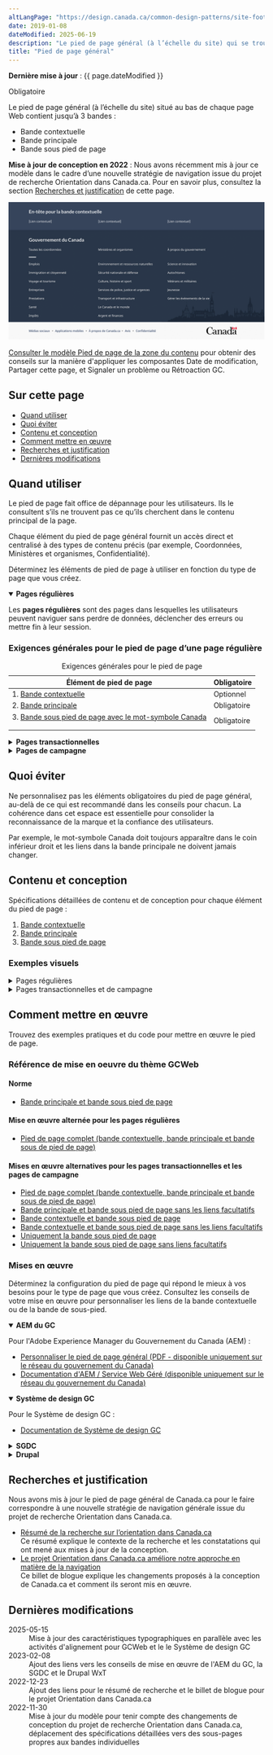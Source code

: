 ```yaml
---
altLangPage: "https://design.canada.ca/common-design-patterns/site-footer.html"
date: 2019-01-08
dateModified: 2025-06-19
description: "Le pied de page général (à l’échelle du site) qui se trouve au bas de chaque page. Il comprend la bande principale, une bande contextuelle et une bande sous pied de page. Il s’agit d’un modèle obligatoire avec des éléments facultatifs."
title: "Pied de page général"
---
```

<p><strong>Dernière mise à jour</strong>&nbsp;:&nbsp;{{ page.dateModified }}</p>
<p><span class="label label-danger">Obligatoire</span></p>
<p>Le pied de page général (à l’échelle du site) situé au bas de chaque page Web contient jusqu’à 3 bandes&nbsp;:</p>
<ul>
  <li>Bande contextuelle</li>
  <li>Bande principale</li>
  <li>Bande sous pied de page</li>
</ul>
<p><strong>Mise à jour de conception en 2022</strong>&nbsp;: Nous avons récemment mis à jour ce modèle dans le cadre d’une nouvelle stratégie de navigation issue du projet de recherche Orientation dans Canada.ca. Pour en savoir plus, consultez la section <a href="#recherches">Recherches et justification</a> de cette page.</p>
<div class="pattern-demo mrgn-tp-lg mrgn-bttm-xl"><img src="../images/footer-fr-crop.png" class="img-responsive" alt=""> </div>
<p><a href="pied-page-contenu.html">Consulter le modèle Pied de page de la zone du contenu</a> pour obtenir des conseils sur la manière d'appliquer les composantes Date de modification, Partager cette page, et Signaler un problème ou Rétroaction GC.</p>
<section>
  <h2>Sur cette page</h2>
  <ul>
    <li><a href="#utiliser">Quand utiliser</a></li>
    <li><a href="#eviter">Quoi éviter</a></li>
    <li><a href="#conception">Contenu et conception</a></li>
    <li><a href="#comment">Comment mettre en œuvre</a></li>
    <li><a href="#recherches">Recherches et justification</a></li>
    <li><a href="#modifications">Dernières modifications</a></li>
  </ul>
</section>
<section>
  <h2 id="utiliser">Quand utiliser</h2>
  <p>Le pied de page fait office de dépannage pour les utilisateurs. Ils le consultent s’ils ne trouvent pas ce qu’ils
    cherchent dans le contenu principal de la page.</p>
  <p>Chaque élément du pied de page général fournit un accès direct et centralisé à des types de contenu précis (par exemple,
    Coordonnées, Ministères et organismes, Confidentialité). </p>
  <p>Déterminez les éléments de pied de page à utiliser en fonction du type de page que vous créez.</p>
  <div class="wb-tabs">
    <div class="tabpanels">
      <details id="001" open="open">
        <summary><strong>Pages régulières</strong></summary>
        <div class="col-md-9">
          <p class="mrgn-tp-lg">Les <strong>pages régulières</strong> sont des pages dans lesquelles les utilisateurs peuvent naviguer sans perdre de données, déclencher des erreurs ou
            mettre fin à leur session.</p>
        </div>
        <div class="col-md-12">
          <h3>Exigences générales pour le pied de page d’une page régulière</h3>
          <div class="panel panel-default mrgn-tp-md">
            <table class="table table-striped table-condensed" id="mandatory-01" aria-live="polite">
              <caption class="wb-inv">
              Exigences générales pour le pied de page
              </caption>
              <thead>
                <tr>
                  <th class="col-md-4">Élément de pied de page</th>
                  <th class="col-md-3">Obligatoire</th>
                </tr>
              </thead>
              <tbody>
                <tr>
                  <td>1. <a href="pied-page-contextuelle.html">Bande contextuelle</a></td>
                  <td>Optionnel</td>
                </tr>
                <tr>
                  <td>2. <a href="pied-page-principale.html">Bande principale</a></td>
                  <td><span class="far fa-check-circle text-success"></span><span class="wb-inv">Obligatoire</span></td>
                </tr>
                <tr>
                  <td>3. <a href="pied-page-sous.html">Bande sous pied de page avec le mot-symbole Canada
                    <p></p>
                    </a></td>
                  <td><span class="far fa-check-circle text-success"></span><span class="wb-inv">Obligatoire</span></td>
                </tr>
              </tbody>
            </table>
          </div>
        </div>
      </details>
      <details id="002">
        <summary><strong>Pages transactionnelles</strong></summary>
        <div class="col-md-9">
          <p class="mrgn-tp-lg">Les <strong>pages transactionnelles</strong> sont des pages avec une tâche d’interaction où les personnes risquent de perdre des données, de déclencher des erreurs ou de mettre fin à leur session si elles quittent la page.</p>
        </div>
        <div class="col-md-12">
          <h3>Exigences générales pour le pied de page d’une page transactionnelle</h3>
          <div class="panel panel-default mrgn-tp-md">
            <table class="table table-striped table-condensed" id="mandatory-02" aria-live="polite">
              <caption class="wb-inv">
              Exigences générales pour le pied de page
              </caption>
              <thead>
                <tr>
                  <th class="col-md-4">Élément de pied de page</th>
                  <th class="col-md-3">Obligatoire</th>
                </tr>
              </thead>
              <tbody>
                <tr>
                  <td>1. <a href="pied-page-contextuelle.html">Bande contextuelle</a></td>
                  <td>Optionnel</td>
                </tr>
                <tr>
                  <td>2. <a href="pied-page-principale.html">Bande principale</a></td>
                  <td>Optionnel</td>
                </tr>
                <tr>
                  <td>3. <a href="pied-page-sous.html">Bande sous pied de page avec le mot-symbole Canada
                    <p></p>
                    </a></td>
                  <td><span class="far fa-check-circle text-success"></span><span class="wb-inv">Obligatoire</span></td>
                </tr>
              </tbody>
            </table>
          </div>
        </div>
      </details>
      <details id="003">
        <summary><strong>Pages de campagne</strong></summary>
        <div class="col-md-9">
          <p class="mrgn-tp-lg">Les <strong>pages de campagne</strong> sont des pages de renvoi pour des campagnes de marketing ou de publicité externes. La flexibilité de la mise en page
            permet aux institutions d’inclure des éléments de leur campagne externe dans la page.</p>
        </div>
        <div class="col-md-12">
          <h3>Exigences générales pour le pied de page d’une page de campagne</h3>
          <div class="panel panel-default mrgn-tp-md">
            <table class="table table-striped table-condensed" id="mandatory-03" aria-live="polite">
              <caption class="wb-inv">
              Exigences générales pour le pied de page
              </caption>
              <thead>
                <tr>
                  <th class="col-md-4">Élément de pied de page</th>
                  <th class="col-md-3">Obligatoire</th>
                </tr>
              </thead>
              <tbody>
                <tr>
                  <td>1. <a href="pied-page-contextuelle.html">Bande contextuelle</a></td>
                  <td>Optionnel</td>
                </tr>
                <tr>
                  <td>2. <a href="pied-page-principale.html">Bande principale</a></td>
                  <td>Optionnel</td>
                </tr>
                <tr>
                  <td>3. <a href="pied-page-sous.html">Bande sous pied de page avec le mot-symbole Canada
                    <p></p>
                    </a></td>
                  <td><span class="far fa-check-circle text-success"></span><span class="wb-inv">Obligatoire</span></td>
                </tr>
              </tbody>
            </table>
          </div>
        </div>
      </details>
    </div>
  </div>
</section>
<section>
  <h2 id="eviter">Quoi éviter</h2>
  <p>Ne personnalisez pas les éléments obligatoires du pied de page général, au-delà de ce qui est recommandé dans les conseils pour chacun. La cohérence dans cet espace est essentielle pour consolider la reconnaissance de la marque et la confiance
    des utilisateurs.</p>
  <p>Par exemple, le mot-symbole Canada doit toujours apparaître dans le coin inférieur droit et les liens dans la bande
    principale ne doivent jamais changer.</p>
</section>
<section>
  <h2 id="conception">Contenu et conception</h2>
  <p>Spécifications détaillées de contenu et de conception pour chaque élément du pied de page&nbsp;:</p>
  <ol>
    <li><a href="pied-page-contextuelle.html">Bande contextuelle</a></li>
    <li><a href="pied-page-principale.html">Bande principale</a></li>
    <li><a href="pied-page-sous.html">Bande sous pied de page</a></li>
  </ol>
  <h3>Exemples visuels</h3>
  <details>
    <summary class="bg-info">Pages régulières</summary>
    <div class="pattern-demo mrgn-tp-md mrgn-bttm-md">
      <figure class="mrgn-tp-md mrgn-bttm-lg">
        <figcaption><b>Pied de page général – grand écran</b></figcaption>
        <img src="../images/footer-fr.png" class="img-responsive"
					alt="Schéma du pied de page général pour les grands écrans. Version texte ci-dessous :">
        <details>
          <summary class="wb-toggle" data-toggle="{&quot;print&quot;:&quot;on&quot;}">Version texte</summary>
          <p>Sur les grands écrans, le pied de page général comprend 3 bandes distinctes de liens. La première est la bande
            contextuelle. Elle contient un titre et 3 liens contextuels sur une seule ligne. La seconde est la bande principale.
            Elle est disposée en 3 colonnes et contient des liens vers &laquo;&nbsp;Toutes les personnes-ressources&nbsp;&raquo;, &laquo;&nbsp;Ministères et
            organismes&nbsp;&raquo; et &laquo;&nbsp;À propos du gouvernement&nbsp;&raquo;. Une petite ligne décorative sert de pause avant de poursuivre avec des
            liens vers tous les thèmes et publics. La bande sous pied de page se trouve au bas de la page et contient des liens vers
            &laquo;&nbsp;Médias sociaux&nbsp;&raquo;, &laquo;&nbsp;Applications mobiles&nbsp;&raquo;, &laquo;&nbsp;À propos de Canada.ca&nbsp;&raquo;, &laquo;&nbsp;Avis&nbsp;&raquo; et &laquo;&nbsp;Confidentialité&nbsp;&raquo;. Ils sont tous alignés à gauche sur une seule ligne. Elle comprend également le mot-symbole Canada sur la même ligne, aligné à droite.</p>
        </details>
      </figure>
    </div>
    <div class="pattern-demo mrgn-tp-md mrgn-bttm-md">
      <figure class="mrgn-tp-md mrgn-bttm-lg">
        <figcaption><b>Pied de page général – petit écran</b></figcaption>
        <img src="../images/footer-mobile-fr.png" class="img-responsive" alt="Schéma du pied de page général pour les petits écrans. Version texte ci-dessous :">
        <details>
          <summary class="wb-toggle" data-toggle="{&quot;print&quot;:&quot;on&quot;}">Version texte</summary>
          <p>Sur les petits écrans, le pied de page général comprend 3 bandes distinctes de liens. La première est la bande
            contextuelle. Elle contient un titre et 3 liens contextuels sur une seule ligne. La seconde est la bande principale.
            Elle est disposée en une seule colonne et contient des liens vers &laquo;&nbsp;Toutes les personnes-ressources&nbsp;&raquo;, &laquo;&nbsp;Ministères et
            organismes&nbsp;&raquo; et &laquo;&nbsp;À propos du gouvernement&nbsp;&raquo;. Une petite ligne décorative sert de pause avant de poursuivre avec des
            liens vers tous les thèmes et publics. La bande sous pied de page se trouve au bas de la page et contient des liens vers
            &laquo;&nbsp;Médias sociaux&nbsp;&raquo;, &laquo;&nbsp;Applications mobiles&nbsp;&raquo;, &laquo;&nbsp;À propos de Canada.ca&nbsp;&raquo;, &laquo;&nbsp;Avis&nbsp;&raquo; et &laquo;&nbsp;Confidentialité&nbsp;&raquo;. Sous ces liens se trouve une dernière rangée avec le mot-symbole Canada aligné à droite.</p>
        </details>
      </figure>
    </div>
  </details>
  <details>
    <summary class="bg-info">Pages transactionnelles et de campagne</summary>
    <div class="pattern-demo mrgn-tp-md mrgn-bttm-md">
      <figure class="mrgn-tp-md mrgn-bttm-lg">
        <figcaption><b>Pied de page général minimum – grand écran</b></figcaption>
        <img src="../images/footer-min-fr.png" class="img-responsive"
					alt="Schéma du pied de page général minimum pour les grands écrans. Version texte ci-dessous :">
        <details>
          <summary class="wb-toggle" data-toggle="{&quot;print&quot;:&quot;on&quot;}">Version texte</summary>
          <p>Sur les grands écrans, le pied de page général minimum pour les pages transactionnelles et de campagne comprend seulement la bande
            sous pied de page avec les liens vers « Avis » et « Confidentialité ». Ils
            sont tous alignés à gauche sur une seule ligne. Elle comprend également le mot-symbole Canada sur la même ligne, aligné
            à droite.</p>
        </details>
      </figure>
    </div>
    <div class="pattern-demo mrgn-tp-md mrgn-bttm-md">
      <figure class="mrgn-tp-md mrgn-bttm-lg">
        <figcaption><b>Pied de page général minimum – petit écran</b></figcaption>
        <img src="../images/footer-min-mobile-fr.png" class="img-responsive" alt="Schéma du pied de page général minimum pour les petits écrans. Version texte ci-dessous :">
        <details>
          <summary class="wb-toggle" data-toggle="{&quot;print&quot;:&quot;on&quot;}">Version texte</summary>
          <p>Sur les petits écrans, le pied de page général minimum pour les pages transactionnelles et de campagne comprend seulement la bande
            sous pied de page avec les liens vers &laquo;&nbsp;Avis&nbsp;&raquo; et &laquo;&nbsp;Confidentialité&nbsp;&raquo;, disposés en une seule colonne. Sous ces liens se trouve le mot-symbole Canada aligné à droite.</p>
        </details>
      </figure>
    </div>
  </details>
</section>
<section>
  <h2 id="comment">Comment mettre en œuvre</h2>
  <p>Trouvez des exemples pratiques et du code pour mettre en œuvre le pied de page.</p>
  <h3>Référence de mise en oeuvre du thème GCWeb</h3>
  <h4>Norme</h4>
  <ul>
    <li><a href="https://wet-boew.github.io/GCWeb/sites/footers/no-footer-contextual-fr.html">Bande principale et bande sous pied de page</a></li>
  </ul>
  <h4>Mise en œuvre alternée pour les pages régulières</h4>
  <ul>
    <li><a href="https://wet-boew.github.io/GCWeb/sites/footers/footers-fr.html">Pied de page complet (bande contextuelle, bande principale et bande sous de pied de page)</a></li>
  </ul>
  <h4>Mises en œuvre alternatives pour les pages transactionnelles et les pages de campagne</h4>
  <ul>
    <li><a href="https://wet-boew.github.io/GCWeb/sites/footers/footers-fr.html">Pied de page complet (bande contextuelle, bande principale et bande sous de pied de page)</a></li>
    <li><a href="https://wet-boew.github.io/GCWeb/sites/footers/only-footer-main-fr.html">Bande principale et bande sous pied de page sans les liens facultatifs</a></li>
    <li><a href="https://wet-boew.github.io/GCWeb/sites/footers/no-footer-main-fr.html">Bande contextuelle et bande sous pied de page</a></li>
    <li><a href="https://wet-boew.github.io/GCWeb/sites/footers/only-footer-contextual-fr.html">Bande contextuelle et bande sous pied de page sans les liens facultatifs</a></li>
    <li><a href="https://wet-boew.github.io/GCWeb/sites/footers/only-footer-corporate-fr.html">Uniquement la bande sous pied de page</a></li>
    <li><a href="https://wet-boew.github.io/GCWeb/sites/footers/no-footers-fr.html">Uniquement la bande sous pied de page sans liens facultatifs</a></li>
  </ul>
</section>
<section>
  <h3>Mises en œuvre</h3>
  <p>Déterminez la configuration du pied de page qui répond le mieux à vos besoins pour le type de page que vous créez. Consultez les conseils de votre mise en œuvre pour personnaliser les liens de la bande contextuelle ou de la bande de sous-pied.</p>
  <div class="wb-tabs">
    <div class="tabpanels">
      <details id="004" open="open">
        <summary><strong>AEM du GC</strong></summary>
        <p class="mrgn-tp-lg">Pour l'Adobe Experience Manager du Gouvernement du Canada (AEM) :</p>
        <ul>
          <li><a href="https://www.gcpedia.gc.ca/gcwiki/images/8/8c/Documentation-AEM-6.5-Unite-3-1-1-Personnaliser_le_pied_de_page_general.pdf">Personnaliser le pied de page général (PDF - disponible uniquement sur le réseau du gouvernement du Canada)</a></li>
          <li><a href="https://www.gcpedia.gc.ca/wiki/Documentation_d%27AEM_sp%C3%A9cifique_au_GC_6.5">Documentation d'AEM / Service Web Géré (disponible uniquement sur le réseau du gouvernement du Canada)</a></li>
        </ul>
      </details>
      <details id="0041" open="open">
        <summary><strong>Système de design GC</strong></summary>
        <p class="mrgn-tp-lg">Pour le Système de design GC :</p>
        <ul>
          <li><a href="https://systeme-design.alpha.canada.ca/fr/composants/pied-de-page/">Documentation de Système de design GC</a></li>
        </ul>
      </details>
      <details id="005">
        <summary><strong>SGDC</strong></summary>
        <p class="mrgn-tp-lg">Pour la Solution de gabarits à déploiement centralisé (SGDC) :</p>
        <ul>
          <li><a href="https://cdts.service.canada.ca/app/cls/WET/gcweb/v4_0_47/cdts/samples/footer-fr.html">Pied de page complet (les bandes contextuelle, principale, et sous pied de page)</a></li>
          <li><a href="https://cenw-wscoe.github.io/sgdc-cdts/docs/index-fr.html">Documentation de la SGDC</a></li>
        </ul>
      </details>
      <details id="006">
        <summary><strong>Drupal</strong></summary>
        <p class="mrgn-tp-lg">Pour Drupal :</p>
        <ul>
          <li><a href="https://drupalwxt.github.io/">Documentation de Drupal WxT (en anglais seulement)</a></li>
        </ul>
        <p class="mrgn-tp-lg">Mise à jour du pied de page de 2023&nbsp;:</p>
        <ul>
          <li><a href="https://github.com/drupalwxt/wxt/releases/tag/4.4.1">Les notes de version Drupal WxT (4.4.1) (en anglais seulement)</a></li>
          <li><a href="https://drupalwxt.github.io/en/docs/general/update/">Le processus de mise à jour Drupal WxT (en anglais seulement)</a></li>
        </ul>
      </details>
    </div>
  </div>
</section>
<section>
  <h2 id="recherches">Recherches et justification</h2>
  <p>Nous avons mis à jour le pied de page général de Canada.ca pour le faire correspondre à une nouvelle stratégie de
    navigation générale issue du projet de recherche Orientation dans Canada.ca.</p>
  <ul>
    <li><a href="{{ site.url }}/resumes-recherche/orientation-dans-canada-ca">Résumé de la recherche sur l’orientation dans Canada.ca</a><br>
      Ce résumé explique le contexte de la recherche et les constatations qui ont mené aux mises à jour de la conception.</li>
    <li><a href="https://blogue.canada.ca/2022/12/21/le-projet-orientation.html">Le projet Orientation dans Canada.ca améliore notre approche en matière de la navigation</a><br>
      Ce billet de blogue explique les changements proposés à la conception de Canada.ca et comment ils seront mis en œuvre.</li>
  </ul>
</section>
<section>
  <h2 id="modifications">Dernières modifications</h2>
  <dl class="dl-horizontal">
   <dt>
      <time datetime="2025-05-15" class="link-muted">2025-05-15</time>
    </dt>
    <dd>Mise à jour des caractéristiques typographiques en parallèle avec les activités d'alignement pour GCWeb et le le Système de design GC</dd>
    <dt>
      <time datetime="2023-02-08" class="link-muted">2023-02-08</time>
    </dt>
    <dd>Ajout des liens vers les conseils de mise en œuvre de l'AEM du GC, la SGDC et le Drupal WxT</dd>
    <dt>
      <time datetime="2022-12-23" class="link-muted">2022-12-23</time>
    </dt>
    <dd>Ajout des liens pour le résumé de recherche et le billet de blogue pour le projet Orientation dans Canada.ca</dd>
    <dt>
      <time datetime="2022-11-30" class="link-muted">2022-11-30</time>
    </dt>
    <dd>Mise à jour du modèle pour tenir compte des changements de conception du projet de recherche Orientation dans Canada.ca, déplacement des
      spécifications détaillées vers des sous-pages propres aux bandes individuelles</dd>
  </dl>
</section>
